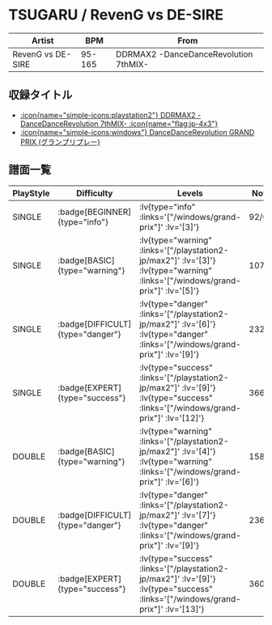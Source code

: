 # TSUGARU / RevenG vs DE-SIRE

|Artist|BPM|From|
|------|---|----|
|RevenG vs DE-SIRE|95-165|DDRMAX2 -DanceDanceRevolution 7thMIX-|

## 収録タイトル

- [ :icon{name="simple-icons:playstation2"} DDRMAX2 -DanceDanceRevolution 7thMIX- :icon{name="flag:jp-4x3"} ](/playstation2-jp/max2)
- [ :icon{name="simple-icons:windows"} DanceDanceRevolution GRAND PRIX (グランプリプレー)](/windows/grand-prix)

## 譜面一覧

|PlayStyle|Difficulty|Levels|Notes|Movie|
|---------|----------|------|-----|-----|
|SINGLE| :badge[BEGINNER]{type="info"} | :lv{type="info" :links='["/windows/grand-prix"]' :lv='[3]'} |92/0||
|SINGLE| :badge[BASIC]{type="warning"} | :lv{type="warning" :links='["/playstation2-jp/max2"]' :lv='[3]'}  :lv{type="warning" :links='["/windows/grand-prix"]' :lv='[5]'} |107/18||
|SINGLE| :badge[DIFFICULT]{type="danger"} | :lv{type="danger" :links='["/playstation2-jp/max2"]' :lv='[6]'}  :lv{type="danger" :links='["/windows/grand-prix"]' :lv='[9]'} |232/8||
|SINGLE| :badge[EXPERT]{type="success"} | :lv{type="success" :links='["/playstation2-jp/max2"]' :lv='[9]'}  :lv{type="success" :links='["/windows/grand-prix"]' :lv='[12]'} |366/8||
|DOUBLE| :badge[BASIC]{type="warning"} | :lv{type="warning" :links='["/playstation2-jp/max2"]' :lv='[4]'}  :lv{type="warning" :links='["/windows/grand-prix"]' :lv='[6]'} |158/4||
|DOUBLE| :badge[DIFFICULT]{type="danger"} | :lv{type="danger" :links='["/playstation2-jp/max2"]' :lv='[7]'}  :lv{type="danger" :links='["/windows/grand-prix"]' :lv='[9]'} |236/5||
|DOUBLE| :badge[EXPERT]{type="success"} | :lv{type="success" :links='["/playstation2-jp/max2"]' :lv='[9]'}  :lv{type="success" :links='["/windows/grand-prix"]' :lv='[13]'} |360/3||
